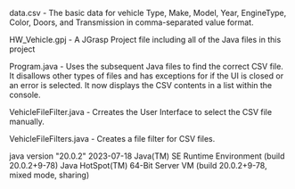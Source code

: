 data.csv - The basic data for vehicle Type, Make, Model, Year, EngineType, Color, Doors, and Transmission in comma-separated value format.

HW_Vehicle.gpj - A JGrasp Project file including all of the Java files in this project

Program.java - Uses the subsequent Java files to find the correct CSV file. It disallows other types of files and has exceptions for if the UI is closed or an error is selected. It now displays the CSV contents in a list within the console.

VehicleFileFilter.java - Crreates the User Interface to select the CSV file manually.

VehicleFileFilters.java - Creates a file filter for CSV files.

java version "20.0.2" 2023-07-18
Java(TM) SE Runtime Environment (build 20.0.2+9-78)
Java HotSpot(TM) 64-Bit Server VM (build 20.0.2+9-78, mixed mode, sharing)